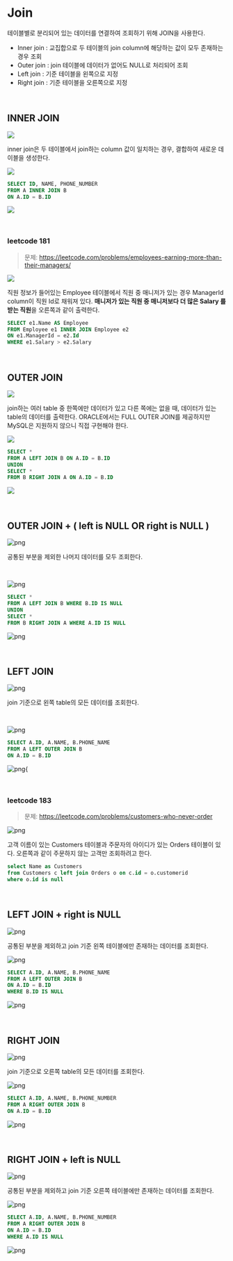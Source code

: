 # Join

테이블별로 분리되어 있는 데이터를 연결하여 조회하기 위해 JOIN을 사용한다.

- Inner join : 교집합으로 두 테이블의 join column에 해당하는 값이 모두 존재하는 경우 조회
- Outer join : join 테이블에 데이터가 없어도 NULL로 처리되어 조회
- Left join : 기준 테이블을 왼쪽으로 지정
- Right join : 기준 테이블을 오른쪽으로 지정

<br>

## INNER JOIN

![](/Database/_img/sql_innerJoin.png)

inner join은 두 테이블에서 join하는 column 값이 일치하는 경우, 결합하여 새로운 데이블을 생성한다.
<br>

![](/Database/_img/joinTableA.png)

```sql
SELECT ID, NAME, PHONE_NUMBER
FROM A INNER JOIN B
ON A.ID = B.ID
```

![](/Database/_img/innerJoin_result.png)

<br>

### leetcode 181

> 문제: https://leetcode.com/problems/employees-earning-more-than-their-managers/

![](/Database/_img/leetcode_db181.png)

직원 정보가 들어있는 Employee 테이블에서 직원 중 매니저가 있는 경우 ManagerId column이 직원 Id로 채워져 있다. **매니저가 있는 직원 중 매니저보다 더 많은 Salary 를 받는 직원**을 오른쪽과 같이 출력한다.

```sql
SELECT e1.Name AS Employee
FROM Employee e1 INNER JOIN Employee e2
ON e1.ManagerId = e2.Id
WHERE e1.Salary > e2.Salary
```

<br>

## OUTER JOIN

![](/Database/_img/sql_outerJoin.png)

join하는 여러 table 중 한쪽에만 데이터가 있고 다른 쪽에는 없을 때, 데이터가 있는 table의 데이터를 출력한다. ORACLE에서는 FULL OUTER JOIN를 제공하지만 MySQL은 지원하지 않으니 직접 구현해야 한다.

![](/Database/_img/outerJoin_joinTableA.png)

```sql
SELECT *
FROM A LEFT JOIN B ON A.ID = B.ID
UNION
SELECT *
FROM B RIGHT JOIN A ON A.ID = B.ID
```

![](/Database/_img/outerJoin_result.png)

<br>

## OUTER JOIN + ( left is NULL OR right is NULL )

![png](/Database/_img/sql_outerJoin_null.png)

공통된 부분을 제외한 나머지 데이터를 모두 조회한다.

<br>

![png](/Database/_img/outerJoinTable.png)

```sql
SELECT *
FROM A LEFT JOIN B WHERE B.ID IS NULL
UNION
SELECT *
FROM B RIGHT JOIN A WHERE A.ID IS NULL
```

![png](/Database/_img/outerJoin_null_result.png)

<br>

## LEFT JOIN

![png](/Database/_img/sql_leftJoin.png)

join 기준으로 왼쪽 table의 모든 데이터를 조회한다.

<br>

![png](/Database/_img/joinTableA.png)

```sql
SELECT A.ID, A.NAME, B.PHONE_NAME
FROM A LEFT OUTER JOIN B
ON A.ID = B.ID
```
![png](/Database/_img/leftOuterJoin_result.png){

<br>

### leetcode 183

> 문제: https://leetcode.com/problems/customers-who-never-order

![png](/Database/_img/leetcode_db183.png)

고객 이름이 있는 Customers 테이블과 주문자의 아이디가 있는 Orders 테이블이 있다.
오른쪽과 같이 주문하지 않는 고객만 조회하려고 한다.

```sql
select Name as Customers
from Customers c left join Orders o on c.id = o.customerid
where o.id is null
```

<br>

## LEFT JOIN + right is NULL

![png](/Database/_img/sql_leftJoin_null.png)

공통된 부분을 제외하고 join 기준 왼쪽 테이블에만 존재하는 데이터를 조회한다.
<br>

![png](/Database/_img/joinTableA.png)

```sql
SELECT A.ID, A.NAME, B.PHONE_NAME
FROM A LEFT OUTER JOIN B
ON A.ID = B.ID
WHERE B.ID IS NULL
```
![png](/Database/_img/leftOuterJoin_Bnull_result_result.png)

<br>

## RIGHT JOIN

![png](/Database/_img/sql_rightJoin.png)

join 기준으로 오른쪽 table의 모든 데이터를 조회한다.
<br>

![png](/Database/_img/joinTableB.png)

```sql
SELECT A.ID, A.NAME, B.PHONE_NUMBER
FROM A RIGHT OUTER JOIN B
ON A.ID = B.ID
```
![png](/Database/_img/rightOuterJoin_result.png)

<br>

## RIGHT JOIN + left is NULL

![png](/Database/_img/sql_leftJoin_null.png)

공통된 부분을 제외하고 join 기준 오른쪽 테이블에만 존재하는 데이터를 조회한다.
<br>

![png](/Database/_img/joinTableB.png)

```sql
SELECT A.ID, A.NAME, B.PHONE_NUMBER
FROM A RIGHT OUTER JOIN B
ON A.ID = B.ID
WHERE A.ID IS NULL
```

![png](/Database/_img/rightOuterJoin_Anull_result.png)
